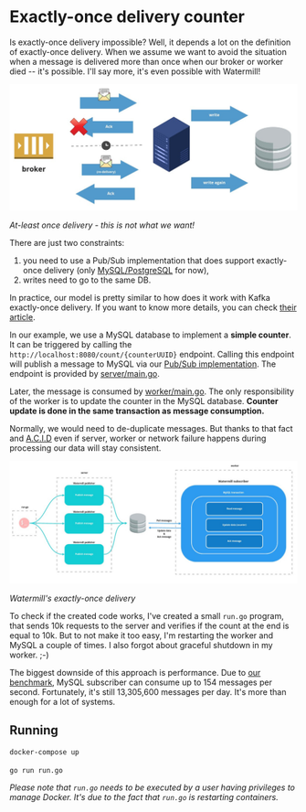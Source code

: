 # Exactly-once delivery counter

Is exactly-once delivery impossible? Well, it depends a lot on the definition of exactly-once delivery.
When we assume we want to avoid the situation when a message is delivered more than once when our broker or worker died -- it's possible.
I'll say more, it's even possible with Watermill!

![](./at-least-once-delivery.jpg)

*At-least once delivery - this is not what we want!*

There are just two constraints:
1. you need to use a Pub/Sub implementation that does support exactly-once delivery (only [MySQL/PostgreSQL](https://github.com/ThreeDotsLabs/watermill-sql) for now),
2. writes need to go to the same DB.

In practice, our model is pretty similar to how does it work with Kafka exactly-once delivery. If you want to know more details, you can check [their article](https://www.confluent.io/blog/exactly-once-semantics-are-possible-heres-how-apache-kafka-does-it/).

In our example, we use a MySQL database to implement a **simple counter**. It can be triggered by calling the `http://localhost:8080/count/{counterUUID}` endpoint.
Calling this endpoint will publish a message to MySQL via our [Pub/Sub implementation](https://github.com/ThreeDotsLabs/watermill-sql).
The endpoint is provided by [server/main.go](server/main.go).

Later, the message is consumed by [worker/main.go](worker/main.go). The only responsibility of the worker is to update the counter in the MySQL database.
**Counter update is done in the same transaction as message consumption.**

Normally, we would need to de-duplicate messages. 
But thanks to that fact and [A.C.I.D](https://en.wikipedia.org/wiki/ACID) even if server, worker or network failure happens during processing our data will stay consistent.

![](./architecture.jpg)

*Watermill's exactly-once delivery*

To check if the created code works, I've created a small `run.go` program, that sends 10k requests to the server and verifies if the count at the end is equal to 10k.
But to not make it too easy, I'm restarting the worker and MySQL a couple of times. I also forgot about graceful shutdown in my worker. ;-)

The biggest downside of this approach is performance. Due to [our benchmark](https://github.com/ThreeDotsLabs/watermill-benchmark#sql-mysql), MySQL subscriber can consume up to 154 messages per second.
Fortunately, it's still 13,305,600 messages per day. It's more than enough for a lot of systems.

## Running

    docker-compose up

    go run run.go

*Please note that `run.go` needs to be executed by a user having privileges to manage Docker.
It's due to the fact that `run.go` is restarting containers.*
